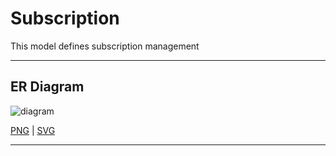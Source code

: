 # Subscription

This model defines subscription management


--- 

## ER Diagram

![diagram](subscription.svg)

[PNG](subscription.png) | [SVG](subscription.svg)

---
